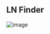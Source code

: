 ## LN Finder

![image](https://user-images.githubusercontent.com/66906618/173821665-3fb9a86a-efe8-4f2b-ba34-6dd6d6f5f2c3.png)
